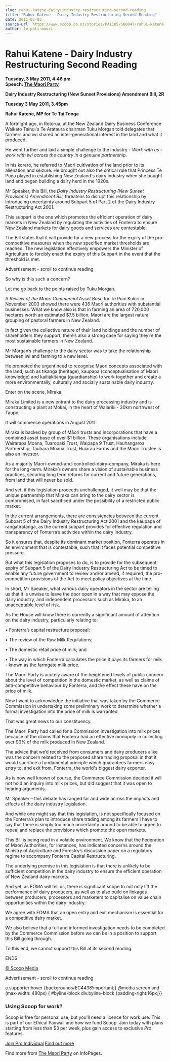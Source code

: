 ```yaml
---
slug: rahui-katene-dairy-industry-restructuring-second-reading
title: "Rahui Katene - Dairy Industry Restructuring Second Reading"
date: 2011-05-03
source-url: https://www.scoop.co.nz/stories/PA1105/S00047/rahui-katene-dairy-industry-restructuring-second-reading.htm
author: te-pati-maori
---
```

Rahui Katene - Dairy Industry Restructuring Second Reading
==========================================================

**Tuesday, 3 May 2011, 4:46 pm**  
**Speech: [The Maori Party](https://info.scoop.co.nz/The_Maori_Party)**

**Dairy Industry Restructuring (New Sunset Provisions) Amendment Bill, 2R**

**Tuesday 3 May 2011, 3.45pm**

**Rahui Katene, MP for Te Tai Tonga**

A fortnight ago, in Rotorua, at the New Zealand Dairy Business Conference Waikato Tainui's Te Arataura chairman Tuku Morgan told delegates that farmers and iwi shared an inter-generational interest in the land and what it produced.

He went further and laid a simple challenge to the industry - _Work with us - work with iwi across the country in a genuine partnership._

In his korero, he referred to Maori cultivation of the land prior to its alienation and seizure. He brought out also the critical role that Princess Te Puea played in establishing New Zealand's dairy industry when she bought land and began building a dairy herd in the 1920s.

Mr Speaker, this Bill, the _Dairy Industry Restructuring (New Sunset Provisions) Amendment Bill_, threatens to disrupt this relationship by introducing uncertainty around Subpart 5 of Part 2 of the Dairy Industry Restructuring Act 2001.

This subpart is the one which promotes the efficient operation of dairy markets in New Zealand by regulating the activities of Fonterra to ensure New Zealand markets for dairy goods and services are contestable.

The Bill states that it will provide for a new process for the expiry of the pro-competitive measures when the new specified market thresholds are reached. The new legislation effectively empowers the Minister of Agriculture to forcibly enact the expiry of this Subpart in the event that the threshold is met.

Advertisement - scroll to continue reading





So why is this such a concern?

Let me go back to the points raised by Tuku Morgan.

A _Review of the Maori Commercial Asset Base_ for Te Puni Kokiri in November 2003 showed there were 436 Maori authorities with substantial businesses. What we know also is that in farming an area of 720,000 hectares worth an estimated $7.5 billion, Maori are the largest natural grouping of pastoral farmers in New Zealand.

In fact given the collective nature of their land holdings and the number of shareholders they support, there’s also a strong case for saying they’re the most sustainable farmers in New Zealand.

Mr Morgan’s challenge to the dairy sector was to take the relationship between iwi and farming to a new level.

He promoted the urgent need to recognise Maori concepts associated with the land, such as tikanga (heritage), kaupapa (conceptualisation of Maori knowledge) and kaitiakitanga (guardianship) to work together and create a more environmentally, culturally and socially sustainable dairy industry.

Enter on the scene, Miraka.

Miraka Limited is a new entrant to the dairy processing industry and is constructing a plant at Mokai, in the heart of Waiariki - 30km northwest of Taupo.

It will commence operations in August 2011.

Miraka is backed by group of Māori trusts and incorporations that have a combined asset base of over $1 billion. These organisations include Wairarapa Moana, Tuaropaki Trust, Waipapa 9 Trust, Hauhangaroa Partnership, Tauhara Moana Trust, Huiarau Farms and the Maori Trustee is also an investor.

As a majority Māori-owned-and-controlled-dairy-company, Miraka is here for the long-term. Miraka’s owners share a vision of sustainable business practices, securing long term returns for current and future generations, from land that will never be sold.

And yet, if this legislation proceeds unchallenged, it well may be that the unique partnership that Miraka can bring to the dairy sector is compromised, in fact sacrificed under the possibility of a restricted public market.

In the current arrangements, there are consistencies between the current Subpart 5 of the Dairy Industry Restructuring Act 2001 and the kaupapa of rangatiratanga, as the current subpart provides for effective regulation and transparency of Fonterra’s activities within the dairy industry.

So it ensures that, despite its dominant market position, Fonterra operates in an environment that is contestable, such that it faces potential competitive pressure.

But what this legislation proposes to do, is to provide for the subsequent expiry of Subpart 5 of the Dairy Industry Restructuring Act to be timed to enable any future government to review and/or amend, if required, the pro-competition provisions of the Act to meet policy objectives at the time.

In short, Mr Speaker, what various dairy operators in the sector are telling us that it is unwise to leave the door open in a way that may expose the dairy industry, and independent processors such as Miraka, to an unacceptable level of risk.

As the House will know there is currently a significant amount of attention on the dairy industry, particularly relating to:

• Fonterra’s capital restructure proposal;

• The review of the Raw Milk Regulations;

• The domestic retail price of milk; and

• The way in which Fonterra calculates the price it pays its farmers for milk - known as the farmgate milk price.

The Maori Party is acutely aware of the heightened levels of public concern about the level of competition in the domestic market, as well as claims of anti-competitive behaviour by Fonterra, and the effect these have on the price of milk.

Now I want to acknowledge the initiative that was taken by the Commerce Commission in undertaking some preliminary work to determine whether a formal investigation into the price of milk is warranted.

That was great news to our constituency.

The Maori Party had called for a Commission investigation into milk prices because of the claims that Fonterra had an effective monopoly in collecting over 90% of the milk produced in New Zealand.

The advice that we’d received from consumers and dairy producers alike was the concern related to the proposed share trading proposal in that it would sacrifice a fundamental principle which guarantees farmers easy entry to, and exit from, Fonterra, the world's biggest dairy exporter.

As is now well known of course, the Commerce Commission decided it will not hold an inquiry into milk prices, but did suggest that it was open to hearing arguments.

Mr Speaker – this debate has ranged far and wide across the impacts and effects of the dairy industry legislation.

And while one might say that this legislation, is not specifically focused on the Fonterra’s plan to introduce share trading among its farmers I have to say that there is simply too much uncertainty around to be able to agree to repeal and replace the provisions which promote the open markets.

This Bill is being read in a volatile environment. We know that the Federation of Maori Authorities, for instances, has indicated concerns around the Ministry of Agriculture and Forestry’s discussion paper on a regulatory regime to accompany Fonterra Capital Restructuring.

The underlying premise in this legislation is that there is unlikely to be sufficient competition in the dairy industry to ensure the efficient operation of New Zealand dairy markets.

And yet, as FOMA will tell us, there is significant scope to not only lift the performance of dairy producers, as well as to also build on linkages between producers, processors and marketers to capitalise on value chain opportunities within the dairy industry.

We agree with FOMA that an open entry and exit mechanism is essential for a competitive dairy market.

We also believe that a full and informed investigation needs to be completed by the Commerce Commission before we can be in a position to support this Bill going through.

To this end, we cannot support this Bill at its second reading.

ENDS  

[© Scoop Media](http://www.scoop.co.nz/about/terms.html)  

Advertisement - scroll to continue reading



a.supporter:hover {background:#EC4438!important;} @media screen and (max-width: 480px) { #byline-block div.byline-block {padding-right:16px;}}

### Using Scoop for work?

Scoop is free for personal use, but you’ll need a licence for work use. This is part of our Ethical Paywall and how we fund Scoop. Join today with plans starting from less than $3 per week, plus gain access to exclusive _Pro_ features.  
  
[Join Pro Individual](https://pro.scoop.co.nz/Individual/?from=ProIn24) [Find out more](https://pro.scoop.co.nz/using-scoop-for-work/?from=ProIn24)

Find more from [The Maori Party](https://info.scoop.co.nz/The_Maori_Party) on InfoPages.